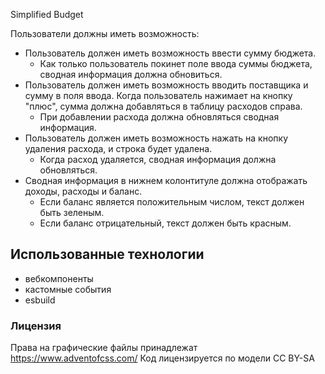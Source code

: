 Simplified Budget

Пользователи должны иметь возможность:
 * Пользователь должен иметь возможность ввести сумму бюджета.
    * Как только пользователь покинет поле ввода суммы бюджета, сводная информация должна обновиться.
 * Пользователь должен иметь возможность вводить поставщика и сумму в поля ввода. Когда пользователь нажимает на кнопку "плюс", сумма должна добавляться в таблицу расходов справа.
    * При добавлении расхода должна обновляться сводная информация.
 * Пользователь должен иметь возможность нажать на кнопку удаления расхода, и строка будет удалена.
    * Когда расход удаляется, сводная информация должна обновляться.
 * Сводная информация в нижнем колонтитуле должна отображать доходы, расходы и баланс.
    * Если баланс является положительным числом, текст должен быть зеленым.
    * Если баланс отрицательный, текст должен быть красным.

## Использованные технологии

* вебкомпоненты
* кастомные события
* esbuild


### Лицензия

Права на графические файлы принадлежат https://www.adventofcss.com/
Код лицензируется по модели CC BY-SA
